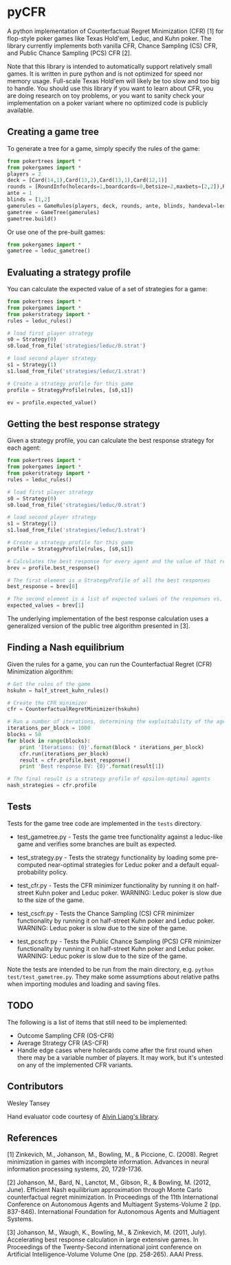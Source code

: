 pyCFR
=====

A python implementation of Counterfactual Regret Minimization (CFR) [1] for flop-style poker games like Texas Hold'em, Leduc, and Kuhn poker. The library currently implements both vanilla CFR, Chance Sampling (CS) CFR, and Public Chance Sampling (PCS) CFR [2].

Note that this library is intended to automatically support relatively small games. It is written in pure python and is not optimized for speed nor memory usage. Full-scale Texas Hold'em will likely be too slow and too big to handle. You should use this library if you want to learn about CFR, you are doing research on toy problems, or you want to sanity check your implementation on a poker variant where no optimized code is publicly available.

Creating a game tree
--------------------
To generate a tree for a game, simply specify the rules of the game:

```python
from pokertrees import *
from pokergames import *
players = 2
deck = [Card(14,1),Card(13,2),Card(13,1),Card(12,1)]
rounds = [RoundInfo(holecards=1,boardcards=0,betsize=2,maxbets=[2,2]),RoundInfo(holecards=0,boardcards=1,betsize=4,maxbets=[2,2])]
ante = 1
blinds = [1,2]
gamerules = GameRules(players, deck, rounds, ante, blinds, handeval=leduc_eval)
gametree = GameTree(gamerules)
gametree.build()
```

Or use one of the pre-built games:

```python
from pokergames import *
gametree = leduc_gametree()
```

Evaluating a strategy profile
-----------------------------
You can calculate the expected value of a set of strategies for a game:

```python
from pokertrees import *
from pokergames import *
from pokerstrategy import *
rules = leduc_rules()

# load first player strategy
s0 = Strategy(0)
s0.load_from_file('strategies/leduc/0.strat')

# load second player strategy
s1 = Strategy(1)
s1.load_from_file('strategies/leduc/1.strat')

# Create a strategy profile for this game
profile = StrategyProfile(rules, [s0,s1])

ev = profile.expected_value()
```

Getting the best response strategy
----------------------------------
Given a strategy profile, you can calculate the best response strategy for each agent:

```python
from pokertrees import *
from pokergames import *
from pokerstrategy import *
rules = leduc_rules()

# load first player strategy
s0 = Strategy(0)
s0.load_from_file('strategies/leduc/0.strat')

# load second player strategy
s1 = Strategy(1)
s1.load_from_file('strategies/leduc/1.strat')

# Create a strategy profile for this game
profile = StrategyProfile(rules, [s0,s1])

# Calculates the best response for every agent and the value of that response
brev = profile.best_response()

# The first element is a StrategyProfile of all the best responses
best_response = brev[0]

# The second element is a list of expected values of the responses vs. the original strategy profile
expected_values = brev[1]
```

The underlying implementation of the best response calculation uses a generalized version of the public tree algorithm presented in [3].

Finding a Nash equilibrium
--------------------------
Given the rules for a game, you can run the Counterfactual Regret (CFR) Minimization algorithm:

```python
# Get the rules of the game
hskuhn = half_street_kuhn_rules()

# Create the CFR minimizer
cfr = CounterfactualRegretMinimizer(hskuhn)

# Run a number of iterations, determining the exploitability of the agents periodically
iterations_per_block = 1000
blocks = 50
for block in range(blocks):
    print 'Iterations: {0}'.format(block * iterations_per_block)
    cfr.run(iterations_per_block)
    result = cfr.profile.best_response()
    print 'Best response EV: {0}'.format(result[1])

# The final result is a strategy profile of epsilon-optimal agents
nash_strategies = cfr.profile
```

Tests
-----
Tests for the game tree code are implemented in the `tests` directory.

- test_gametree.py - Tests the game tree functionality against a leduc-like game and verifies some branches are built as expected.

- test_strategy.py - Tests the strategy functionality by loading some pre-computed near-optimal strategies for Leduc poker and a default equal-probability policy.

- test_cfr.py - Tests the CFR minimizer functionality by running it on half-street Kuhn poker and Leduc poker. WARNING: Leduc poker is slow due to the size of the game.

- test_cscfr.py - Tests the Chance Sampling (CS) CFR minimizer functionality by running it on half-street Kuhn poker and Leduc poker. WARNING: Leduc poker is slow due to the size of the game.

- test_pcscfr.py - Tests the Public Chance Sampling (PCS) CFR minimizer functionality by running it on half-street Kuhn poker and Leduc poker. WARNING: Leduc poker is slow due to the size of the game.

Note the tests are intended to be run from the main directory, e.g. `python test/test_gametree.py`. They make some assumptions about relative paths when importing modules and loading and saving files.

TODO
----
The following is a list of items that still need to be implemented:

- Outcome Sampling CFR (OS-CFR)
- Average Strategy CFR (AS-CFR)
- Handle edge cases where holecards come after the first round when there may be a variable number of players. It may work, but it's untested on any of the implemented CFR variants.


Contributors
------------

Wesley Tansey

Hand evaluator code courtesy of [Alvin Liang's library](https://github.com/aliang/pokerhand-eval).




References
----------
[1] Zinkevich, M., Johanson, M., Bowling, M., & Piccione, C. (2008). Regret minimization in games with incomplete information. Advances in neural information processing systems, 20, 1729-1736.

[2] Johanson, M., Bard, N., Lanctot, M., Gibson, R., & Bowling, M. (2012, June). Efficient Nash equilibrium approximation through Monte Carlo counterfactual regret minimization. In Proceedings of the 11th International Conference on Autonomous Agents and Multiagent Systems-Volume 2 (pp. 837-846). International Foundation for Autonomous Agents and Multiagent Systems.

[3] Johanson, M., Waugh, K., Bowling, M., & Zinkevich, M. (2011, July). Accelerating best response calculation in large extensive games. In Proceedings of the Twenty-Second international joint conference on Artificial Intelligence-Volume Volume One (pp. 258-265). AAAI Press.
